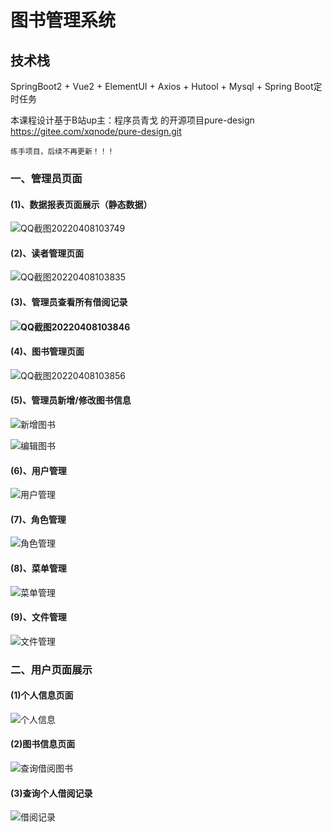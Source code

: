 # 图书管理系统

## 技术栈

SpringBoot2 + Vue2 + ElementUI + Axios + Hutool + Mysql +
Spring Boot定时任务

本课程设计基于B站up主：程序员青戈 的开源项目pure-design https://gitee.com/xqnode/pure-design.git

~~~ 
练手项目，后续不再更新！！！
~~~

### 一、管理员页面

#### (1)、数据报表页面展示（静态数据）

![QQ截图20220408103749](https://gitee.com/orangeacc/library/raw/dev/assets/QQ%E6%88%AA%E5%9B%BE20220408103749.png)

#### (2)、读者管理页面

![QQ截图20220408103835](https://gitee.com/orangeacc/library/raw/dev/assets/QQ%E6%88%AA%E5%9B%BE20220408103835.png)

#### (3)、管理员查看所有借阅记录

#### ![QQ截图20220408103846](https://gitee.com/orangeacc/library/raw/dev/assets/QQ%E6%88%AA%E5%9B%BE20220408103846.png)

#### (4)、图书管理页面

![QQ截图20220408103856](https://gitee.com/orangeacc/library/raw/dev/assets/QQ%E6%88%AA%E5%9B%BE20220408103856.png)

#### (5)、管理员新增/修改图书信息

![新增图书](https://gitee.com/orangeacc/library/raw/dev/assets/%E6%96%B0%E5%A2%9E%E5%9B%BE%E4%B9%A6.png)

![编辑图书](https://gitee.com/orangeacc/library/raw/dev/assets/%E7%BC%96%E8%BE%91%E5%9B%BE%E4%B9%A6.png)

#### (6)、用户管理

![用户管理](https://gitee.com/orangeacc/library/raw/dev/assets/%E7%94%A8%E6%88%B7%E7%AE%A1%E7%90%86.png)

####  (7)、角色管理

![角色管理](https://gitee.com/orangeacc/library/raw/dev/assets/%E8%A7%92%E8%89%B2%E7%AE%A1%E7%90%86.png)

#### (8)、菜单管理

![菜单管理](https://gitee.com/orangeacc/library/raw/dev/assets/%E8%8F%9C%E5%8D%95%E7%AE%A1%E7%90%86.png)

#### (9)、文件管理

![文件管理](https://gitee.com/orangeacc/library/raw/dev/assets/%E6%96%87%E4%BB%B6%E7%AE%A1%E7%90%86.png)

### 二、用户页面展示

#### (1)个人信息页面

![个人信息](https://gitee.com/orangeacc/library/raw/dev/assets/%E4%B8%AA%E4%BA%BA%E4%BF%A1%E6%81%AF.png)

#### (2)图书信息页面

![查询借阅图书](https://gitee.com/orangeacc/library/raw/dev/assets/%E6%9F%A5%E8%AF%A2%E5%80%9F%E9%98%85%E5%9B%BE%E4%B9%A6.png)

#### (3)查询个人借阅记录

![借阅记录](https://gitee.com/orangeacc/library/raw/dev/assets/%E5%80%9F%E9%98%85%E8%AE%B0%E5%BD%95.png)





